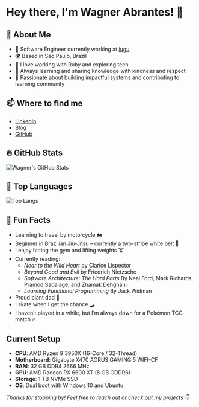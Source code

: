 # Hey there, I'm Wagner Abrantes! 👋

## 🚀 About Me

- 🔧 Software Engineer currently working at [iugu](https://iugu.com)
- 🌍 Based in São Paulo, Brazil
- 💬 I love working with Ruby and exploring tech
- 🧠 Always learning and sharing knowledge with kindness and respect
- 🔗 Passionate about building impactful systems and contributing to learning community

## 📫 Where to find me

- [LinkedIn](https://www.linkedin.com/in/vapordev/)
- [Blog](https://vapordev.netlify.app/)
- [GitHub](https://github.com/wagnerdevocelot)

## 🔥 GitHub Stats

![Wagner's GitHub Stats](https://github-readme-stats.vercel.app/api?username=wagnerdevocelot&show_icons=true&theme=radical)

## 🧰 Top Languages

![Top Langs](https://github-readme-stats.vercel.app/api/top-langs/?username=wagnerdevocelot&layout=compact&theme=radical)


## 🧩 Fun Facts

- Learning to travel by motorcycle 🏍️
- Beginner in Brazilian Jiu-Jitsu – currently a two-stripe white belt 🥋
- I enjoy hitting the gym and lifting weights 🏋️
- Currently reading:
  - *Near to the Wild Heart* by Clarice Lispector
  - *Beyond Good and Evil* by Friedrich Nietzsche
  - *Software Architecture: The Hard Parts* By Neal Ford, Mark Richards, Pramod Sadalage, and Zhamak Dehghani
  - *Learning Functional Programming* By Jack Widman
- Proud plant dad 🌿
- I skate when I get the chance 🛹
- I haven’t played in a while, but I’m always down for a Pokémon TCG match 🔥

## Current Setup

- **CPU**: AMD Ryzen 9 3950X (16-Core / 32-Thread)
- **Motherboard**: Gigabyte X470 AORUS GAMING 5 WIFI-CF
- **RAM**: 32 GB DDR4 2666 MHz
- **GPU**: AMD Radeon RX 6600 XT (8 GB GDDR6)
- **Storage**: 1 TB NVMe SSD
- **OS**: Dual boot with Windows 10 and Ubuntu


_Thanks for stopping by! Feel free to reach out or check out my projects 👇_

